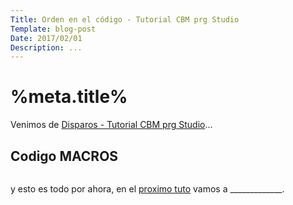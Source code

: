 ```yaml
---
Title: Orden en el código - Tutorial CBM prg Studio
Template: blog-post
Date: 2017/02/01
Description: ...
---
```


# %meta.title%

Venimos de [Disparos - Tutorial CBM prg Studio](%base_url%/blog/shot)...


## Codigo MACROS


~~~~~~~~

~~~~~~~~


y esto es todo por ahora, en el [proximo tuto](%base_url%/blog/____) vamos a _____________.

